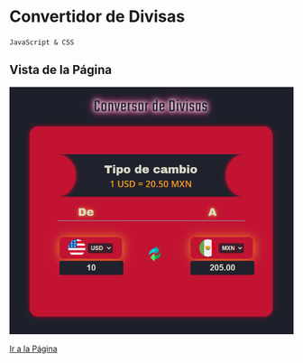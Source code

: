 # Convertidor de Divisas
`JavaScript & CSS`

## Vista de la Página
![image](vista.png) 

[Ir a la Página](https://goofy-boyd-fd4881.netlify.app/)